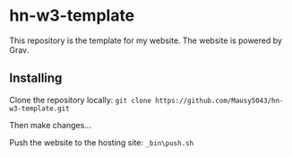# hn-w3-template

This repository is the template for my website. The website is powered by Grav.

## Installing
Clone the repository locally:
`git clone https://github.com/Mausy5043/hn-w3-template.git`

Then make changes...

Push the website to the hosting site:
`_bin\push.sh`
